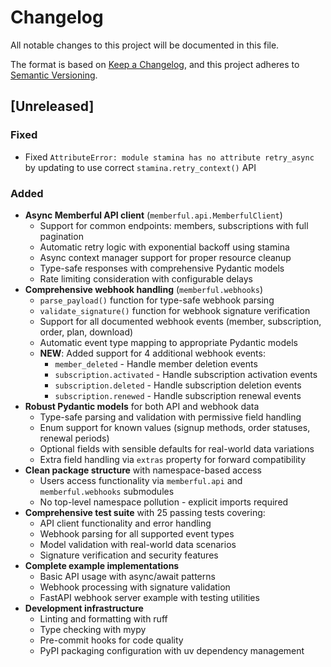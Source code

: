 # Changelog

All notable changes to this project will be documented in this file.

The format is based on [Keep a Changelog](https://keepachangelog.com/en/1.0.0/),
and this project adheres to [Semantic Versioning](https://semver.org/spec/v2.0.0.html).

## [Unreleased]

### Fixed
- Fixed `AttributeError: module stamina has no attribute retry_async` by updating to use correct `stamina.retry_context()` API

### Added
- **Async Memberful API client** (`memberful.api.MemberfulClient`)
  - Support for common endpoints: members, subscriptions with full pagination
  - Automatic retry logic with exponential backoff using stamina
  - Async context manager support for proper resource cleanup
  - Type-safe responses with comprehensive Pydantic models
  - Rate limiting consideration with configurable delays
- **Comprehensive webhook handling** (`memberful.webhooks`)
  - `parse_payload()` function for type-safe webhook parsing
  - `validate_signature()` function for webhook signature verification
  - Support for all documented webhook events (member, subscription, order, plan, download)
  - Automatic event type mapping to appropriate Pydantic models
  - **NEW**: Added support for 4 additional webhook events:
    - `member_deleted` - Handle member deletion events
    - `subscription.activated` - Handle subscription activation events  
    - `subscription.deleted` - Handle subscription deletion events
    - `subscription.renewed` - Handle subscription renewal events
- **Robust Pydantic models** for both API and webhook data
  - Type-safe parsing and validation with permissive field handling
  - Enum support for known values (signup methods, order statuses, renewal periods)
  - Optional fields with sensible defaults for real-world data variations
  - Extra field handling via `extras` property for forward compatibility
- **Clean package structure** with namespace-based access
  - Users access functionality via `memberful.api` and `memberful.webhooks` submodules
  - No top-level namespace pollution - explicit imports required
- **Comprehensive test suite** with 25 passing tests covering:
  - API client functionality and error handling
  - Webhook parsing for all supported event types
  - Model validation with real-world data scenarios
  - Signature verification and security features
- **Complete example implementations**
  - Basic API usage with async/await patterns
  - Webhook processing with signature validation
  - FastAPI webhook server example with testing utilities
- **Development infrastructure**
  - Linting and formatting with ruff
  - Type checking with mypy
  - Pre-commit hooks for code quality
  - PyPI packaging configuration with uv dependency management

